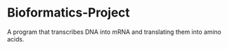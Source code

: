 # Bioformatics-Project
A program that transcribes DNA into mRNA and translating them into amino acids.

